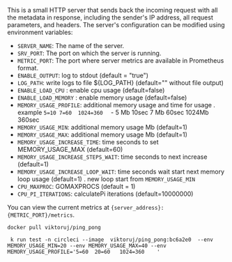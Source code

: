 This is a small HTTP server that sends back the incoming request with all the metadata in response, including the sender's IP address, all request parameters, and headers. The server's configuration can be modified using environment variables:

- `SERVER_NAME`: The name of the server.
- `SRV_PORT`: The port on which the server is running.
- `METRIC_PORT`: The port where server metrics are available in Prometheus format.
- `ENABLE_OUTPUT`: log to stdout (default = "true")
- `LOG_PATH`: write logs to file ${LOG_PATH} (default=""  without file output)
- `ENABLE_LOAD_CPU` : enable cpu usage (default=false)
- `ENABLE_LOAD_MEMORY` : enable memory usage (default=false)
- `MEMORY_USAGE_PROFILE`: additional memory usage  and time for usage . example `5=10 7=60  1024=360  ` - 5 Mb 10sec  7 Mb 60sec 1024Mb 360sec
- `MEMORY_USAGE_MIN`: additional memory usage Mb (default=1)
- `MEMORY_USAGE_MAX`: additional memory usage Mb (default=1)
- `MEMORY_USAGE_INCREASE_TIME`: time seconds  to  set MEMORY_USAGE_MAX  (default=60)
- `MEMORY_USAGE_INCREASE_STEPS_WAIT`: time seconds  to next increase (default=1)
- `MEMORY_USAGE_INCREASE_LOOP_WAIT`: time seconds  wait start next memory loop usage (default=1) . new loop start from `MEMORY_USAGE_MIN`
- `CPU_MAXPROC`: GOMAXPROCS (default = 1)
- `CPU_PI_ITERATIONS`: calculatePi   iterations  (default=10000000)

You can view the current metrics at `{server_address}:{METRIC_PORT}/metrics`.

`docker pull viktoruj/ping_pong`


``` 
 k run test -n circleci --image  viktoruj/ping_pong:bc6a2e0  --env MEMORY_USAGE_MIN=20 --env MEMORY_USAGE_MAX=40 --env MEMORY_USAGE_PROFILE='5=60  20=60   1024=360    '

```
